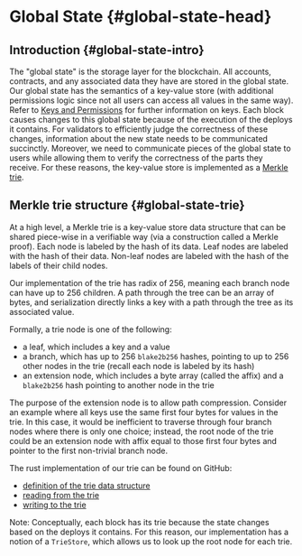 # Global State {#global-state-head}

## Introduction {#global-state-intro}

The "global state" is the storage layer for the blockchain. All accounts, contracts, and any associated data they have are stored in the global state. Our global state has the semantics of a key-value store (with additional permissions logic since not all users can access all values in the same way). Refer to [Keys and Permissions](./serialization-standard.md#serialization-standard-state-keys) for further information on keys. Each block causes changes to this global state because of the execution of the deploys it contains. For validators to efficiently judge the correctness of these changes, information about the new state needs to be communicated succinctly. Moreover, we need to communicate pieces of the global state to users while allowing them to verify the correctness of the parts they receive. For these reasons, the key-value store is implemented as a [Merkle trie](#global-state-trie).

## Merkle trie structure {#global-state-trie}

At a high level, a Merkle trie is a key-value store data structure that can be shared piece-wise in a verifiable way (via a construction called a Merkle proof). Each node is labeled by the hash of its data. Leaf nodes are labeled with the hash of their data. Non-leaf nodes are labeled with the hash of the labels of their child nodes.

Our implementation of the trie has radix of 256, meaning each branch node can have up to 256 children. A path through the tree can be an array of bytes, and serialization directly links a key with a path through the tree as its associated value.

Formally, a trie node is one of the following:

-   a leaf, which includes a key and a value
-   a branch, which has up to 256 `blake2b256` hashes, pointing to up to 256 other nodes in the trie (recall each node is labeled by its hash)
-   an extension node, which includes a byte array (called the affix) and a `blake2b256` hash pointing to another node in the trie

The purpose of the extension node is to allow path compression. Consider an example where all keys use the same first four bytes for values in the trie. In this case, it would be inefficient to traverse through four branch nodes where there is only one choice; instead, the root node of the trie could be an extension node with affix equal to those first four bytes and pointer to the first non-trivial branch node.

The rust implementation of our trie can be found on GitHub:

-   [definition of the trie data structure](https://github.com/casper-network/casper-node/blob/cb1d20ad1ea6e245cd8237f9406885a1e785c669/execution_engine/src/storage/trie/mod.rs#L320)
-   [reading from the trie](https://github.com/casper-network/casper-node/blob/cb1d20ad1ea6e245cd8237f9406885a1e785c669/execution_engine/src/storage/trie_store/operations/mod.rs#L37)
-   [writing to the trie](https://github.com/casper-network/casper-node/blob/cb1d20ad1ea6e245cd8237f9406885a1e785c669/execution_engine/src/storage/trie_store/operations/mod.rs#L638)

Note: Conceptually, each block has its trie because the state changes based on the deploys it contains. For this reason, our implementation has a notion of a `TrieStore`, which allows us to look up the root node for each trie.
